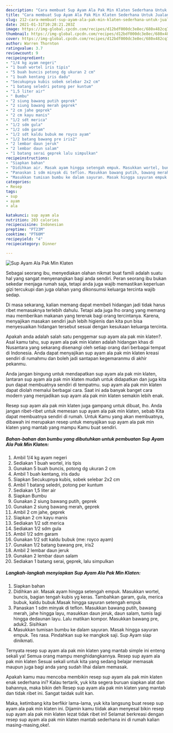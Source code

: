 ```yaml
---
description: "Cara membuat Sup Ayam Ala Pak Min Klaten Sederhana Untuk Jualan"
title: "Cara membuat Sup Ayam Ala Pak Min Klaten Sederhana Untuk Jualan"
slug: 212-cara-membuat-sup-ayam-ala-pak-min-klaten-sederhana-untuk-jualan
date: 2021-01-31T10:28:21.203Z
image: https://img-global.cpcdn.com/recipes/d12bdf000dc3e8ec/680x482cq70/sup-ayam-ala-pak-min-klaten-foto-resep-utama.jpg
thumbnail: https://img-global.cpcdn.com/recipes/d12bdf000dc3e8ec/680x482cq70/sup-ayam-ala-pak-min-klaten-foto-resep-utama.jpg
cover: https://img-global.cpcdn.com/recipes/d12bdf000dc3e8ec/680x482cq70/sup-ayam-ala-pak-min-klaten-foto-resep-utama.jpg
author: Warren Thornton
ratingvalue: 3.7
reviewcount: 9
recipeingredient:
- "1/4 kg ayam negeri"
- "1 buah wortel iris tipis"
- "5 buah buncis potong dg ukuran 2 cm"
- "1 buah kentang iris dadu"
- "Secukupnya kubis sobek selebar 2x2 cm"
- "1 batang seledri potong per kuntum"
- "1,5 liter air"
- " Bumbu"
- "2 siung bawang putih geprek"
- "2 siung bawang merah geprek"
- "2 cm jahe geprek"
- "2 cm kayu manis"
- "1/2 sdt merica"
- "1/2 sdm gula"
- "1/2 sdm garam"
- "1/2 sdt kaldu bubuk me royco ayam"
- "1/2 batang bawang pre iris2"
- "2 lembar daun jeruk"
- "2 lembar daun salam"
- "1 batang serai geprek lalu simpulkan"
recipeinstructions:
- "Siapkan bahan"
- "Didihkan air. Masak ayam hingga setengah empuk. Masukkan wortel, buncis, bagian tengah kubis yg keras. Tambahkan garam, gula, merica bubuk, kaldu bubuk.Masak hingga sayuran setengah empuk"
- "Panaskan 1 sdm minyak di teflon. Masukkan bawang putih, bawang merah, jahe hingga layu, masukkan daun jeruk, daun salam, tumis lagi hingga dedaunan layu. Lalu matikan kompor. Masukkan bawang pre, aduk2. Sisihkan"
- "Masukkan tumisan bumbu ke dalam sayuran. Masak hingga sayuran empuk. Tes rasa. Pindahkan sup ke mangkok saji. Sup Ayam siap dinikmati."
categories:
- Resep
tags:
- sup
- ayam
- ala

katakunci: sup ayam ala 
nutrition: 203 calories
recipecuisine: Indonesian
preptime: "PT23M"
cooktime: "PT60M"
recipeyield: "4"
recipecategory: Dinner

---
```



![Sup Ayam Ala Pak Min Klaten](https://img-global.cpcdn.com/recipes/d12bdf000dc3e8ec/680x482cq70/sup-ayam-ala-pak-min-klaten-foto-resep-utama.jpg)

Sebagai seorang ibu, menyediakan olahan nikmat buat famili adalah suatu hal yang sangat menyenangkan bagi anda sendiri. Peran seorang ibu bukan sekedar menjaga rumah saja, tetapi anda juga wajib memastikan keperluan gizi tercukupi dan juga olahan yang dikonsumsi keluarga tercinta wajib sedap.

Di masa  sekarang, kalian memang dapat membeli hidangan jadi tidak harus ribet memasaknya terlebih dahulu. Tetapi ada juga lho orang yang memang mau memberikan makanan yang terenak bagi orang tercintanya. Karena, menyajikan masakan sendiri jauh lebih higienis dan kita pun bisa menyesuaikan hidangan tersebut sesuai dengan kesukaan keluarga tercinta. 



Apakah anda adalah salah satu penggemar sup ayam ala pak min klaten?. Asal kamu tahu, sup ayam ala pak min klaten adalah hidangan khas di Nusantara yang sekarang disenangi oleh setiap orang dari berbagai tempat di Indonesia. Anda dapat menyajikan sup ayam ala pak min klaten kreasi sendiri di rumahmu dan boleh jadi santapan kegemaranmu di akhir pekanmu.

Anda jangan bingung untuk mendapatkan sup ayam ala pak min klaten, lantaran sup ayam ala pak min klaten mudah untuk didapatkan dan juga kita pun dapat membuatnya sendiri di tempatmu. sup ayam ala pak min klaten dapat diolah memalui berbagai cara. Saat ini ada banyak banget cara modern yang menjadikan sup ayam ala pak min klaten semakin lebih enak.

Resep sup ayam ala pak min klaten juga gampang untuk dibuat, lho. Anda jangan ribet-ribet untuk memesan sup ayam ala pak min klaten, sebab Kita dapat membuatnya sendiri di rumah. Untuk Kamu yang akan membuatnya, dibawah ini merupakan resep untuk menyajikan sup ayam ala pak min klaten yang mantab yang mampu Kamu buat sendiri.

<!--inarticleads1-->

##### Bahan-bahan dan bumbu yang dibutuhkan untuk pembuatan Sup Ayam Ala Pak Min Klaten:

1. Ambil 1/4 kg ayam negeri
1. Sediakan 1 buah wortel, iris tipis
1. Gunakan 5 buah buncis, potong dg ukuran 2 cm
1. Ambil 1 buah kentang, iris dadu
1. Siapkan Secukupnya kubis, sobek selebar 2x2 cm
1. Ambil 1 batang seledri, potong per kuntum
1. Sediakan 1,5 liter air
1. Siapkan  Bumbu
1. Gunakan 2 siung bawang putih, geprek
1. Gunakan 2 siung bawang merah, geprek
1. Ambil 2 cm jahe, geprek
1. Siapkan 2 cm kayu manis
1. Sediakan 1/2 sdt merica
1. Sediakan 1/2 sdm gula
1. Ambil 1/2 sdm garam
1. Gunakan 1/2 sdt kaldu bubuk (me: royco ayam)
1. Gunakan 1/2 batang bawang pre, iris2
1. Ambil 2 lembar daun jeruk
1. Gunakan 2 lembar daun salam
1. Sediakan 1 batang serai, geprek, lalu simpulkan




<!--inarticleads2-->

##### Langkah-langkah menyiapkan Sup Ayam Ala Pak Min Klaten:

1. Siapkan bahan
1. Didihkan air. Masak ayam hingga setengah empuk. Masukkan wortel, buncis, bagian tengah kubis yg keras. Tambahkan garam, gula, merica bubuk, kaldu bubuk.Masak hingga sayuran setengah empuk
1. Panaskan 1 sdm minyak di teflon. Masukkan bawang putih, bawang merah, jahe hingga layu, masukkan daun jeruk, daun salam, tumis lagi hingga dedaunan layu. Lalu matikan kompor. Masukkan bawang pre, aduk2. Sisihkan
1. Masukkan tumisan bumbu ke dalam sayuran. Masak hingga sayuran empuk. Tes rasa. Pindahkan sup ke mangkok saji. Sup Ayam siap dinikmati.




Ternyata resep sup ayam ala pak min klaten yang mantab simple ini enteng sekali ya! Semua orang mampu menghidangkannya. Resep sup ayam ala pak min klaten Sesuai sekali untuk kita yang sedang belajar memasak maupun juga bagi anda yang sudah lihai dalam memasak.

Apakah kamu mau mencoba membikin resep sup ayam ala pak min klaten enak sederhana ini? Kalau tertarik, yuk kita segera buruan siapkan alat dan bahannya, maka bikin deh Resep sup ayam ala pak min klaten yang mantab dan tidak ribet ini. Sangat taidak sulit kan. 

Maka, ketimbang kita berfikir lama-lama, yuk kita langsung buat resep sup ayam ala pak min klaten ini. Dijamin kamu tiidak akan menyesal bikin resep sup ayam ala pak min klaten lezat tidak ribet ini! Selamat berkreasi dengan resep sup ayam ala pak min klaten mantab sederhana ini di rumah kalian masing-masing,oke!.

